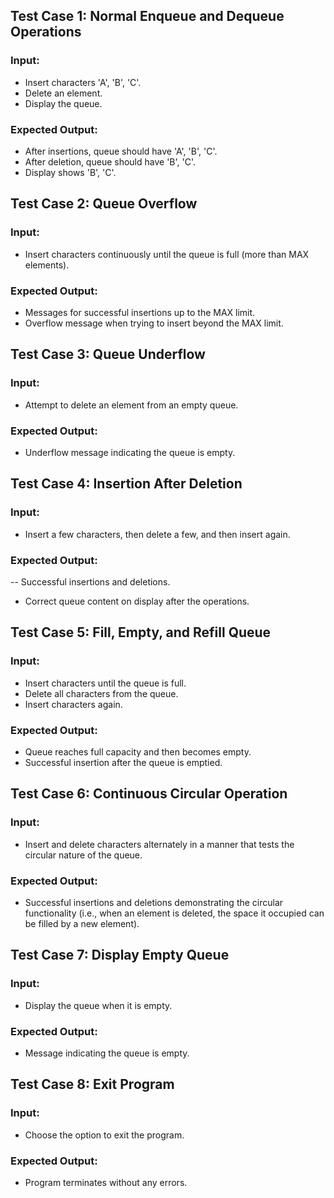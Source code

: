 ## Test Case 1: Normal Enqueue and Dequeue Operations
### Input:
- Insert characters 'A', 'B', 'C'.
- Delete an element.
- Display the queue.
### Expected Output:
- After insertions, queue should have 'A', 'B', 'C'.
- After deletion, queue should have 'B', 'C'.
- Display shows 'B', 'C'.
## Test Case 2: Queue Overflow
### Input:
- Insert characters continuously until the queue is full (more than MAX elements).
### Expected Output:
- Messages for successful insertions up to the MAX limit.
- Overflow message when trying to insert beyond the MAX limit.
## Test Case 3: Queue Underflow
### Input:
- Attempt to delete an element from an empty queue.
### Expected Output:
- Underflow message indicating the queue is empty.
## Test Case 4: Insertion After Deletion
###  Input:
- Insert a few characters, then delete a few, and then insert again.
### Expected Output:
-- Successful insertions and deletions.
- Correct queue content on display after the operations.
## Test Case 5: Fill, Empty, and Refill Queue
### Input:
- Insert characters until the queue is full.
- Delete all characters from the queue.
- Insert characters again.
### Expected Output:
- Queue reaches full capacity and then becomes empty.
- Successful insertion after the queue is emptied.
## Test Case 6: Continuous Circular Operation
### Input:
- Insert and delete characters alternately in a manner that tests the circular nature of the queue.
### Expected Output:
- Successful insertions and deletions demonstrating the circular functionality (i.e., when an element is deleted, the space it occupied can be filled by a new element).
## Test Case 7: Display Empty Queue
### Input:
- Display the queue when it is empty.
### Expected Output:
- Message indicating the queue is empty.
## Test Case 8: Exit Program
### Input:
- Choose the option to exit the program.
### Expected Output:
- Program terminates without any errors.
